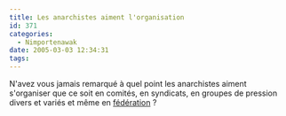 ```yaml
---
title: Les anarchistes aiment l'organisation
id: 371
categories:
  - Nimportenawak
date: 2005-03-03 12:34:31
tags:
---
```


N'avez vous jamais remarqué à quel point les anarchistes aiment s'organiser que ce soit en comités, en syndicats, en groupes de pression divers et variés et même en [fédération](http://www.federation-anarchiste.org/ "Fédération Anarchiste")&nbsp;?